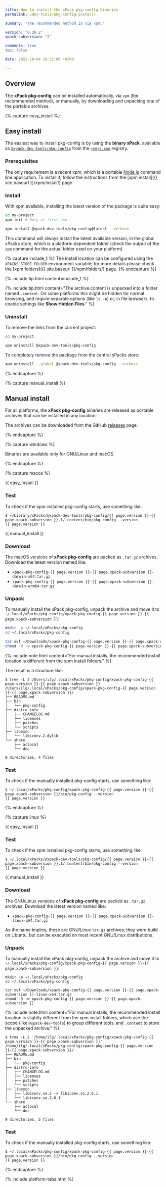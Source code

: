 ```yaml
---
title: How to install the xPack pkg-config binaries
permalink: /dev-tools/pkg-config/install/

summary: "The recommended method is via xpm."

version: "0.29.2"
xpack-subversion: "2"

comments: true
toc: false

date: 2022-10-04 10:32:00 +0300

---
```


## Overview

The **xPack pkg-config** can be installed automatically, via `xpm` (the
recommended method), or manually, by downloading and unpacking one of the
portable archives.

{% capture easy_install %}

## Easy install

The easiest way to install pkg-config is by using the **binary xPack**, available as
[`@xpack-dev-tools/pkg-config`](https://www.npmjs.com/package/@xpack-dev-tools/pkg-config)
from the [`npmjs.com`](https://www.npmjs.com) registry.

### Prerequisites

The only requirement is a recent
xpm, which is a portable
[Node.js](https://nodejs.org) command line application. To install it,
follow the instructions from the
[xpm install]({{ site.baseurl }}/xpm/install/) page.

### Install

With xpm available, installing
the latest version of the package is quite easy:

```sh
cd my-project
xpm init # Only at first use.

xpm install @xpack-dev-tools/pkg-config@latest --verbose
```

This command will always install the latest available version,
in the global xPacks store, which is a platform dependent folder
(check the output of the `xpm` command for the actual folder used on
your platform).

{% capture include_1 %}
The install location can be configured using the
`XPACKS_STORE_FOLDER` environment variable; for more details please check the
[xpm folders]({{ site.baseurl }}/xpm/folders/) page.
{% endcapture %}

{% include tip.html content=include_1 %}

{% include tip.html content="The archive content is unpacked into a folder
named `.content`. On some platforms
this might be hidden for normal browsing, and require
separate options (like `ls -A`) or, in file browsers, to enable
settings like **Show Hidden Files**." %}

### Uninstall

To remove the links from the current project:

```sh
cd my-project

xpm uninstall @xpack-dev-tools/pkg-config
```

To completely remove the package from the central xPacks store:

```sh
xpm uninstall --global @xpack-dev-tools/pkg-config --verbose
```

{% endcapture %}

{% capture manual_install %}

## Manual install

For all platforms, the **xPack pkg-config** binaries are released as portable
archives that can be installed in any location.

The archives can be downloaded from the
GitHub [releases](https://github.com/xpack-dev-tools/pkg-config-xpack/releases/)
page.

{% endcapture %}

{% capture windows %}

Binaries are available only for GNU/Linux and macOS.

{% endcapture %}

{% capture macos %}

{{ easy_install }}

### Test

To check if the xpm installed pkg-config starts, use something like:

```console
$ ~/Library/xPacks/@xpack-dev-tools/pkg-config/{{ page.version }}-{{ page.xpack-subversion }}.1/.content/bin/pkg-config --version
{{ page.version }}
```

{{ manual_install }}

### Download

The macOS versions of **xPack pkg-config**
are packed as `.tar.gz` archives.
Download the latest version named like:

- `xpack-pkg-config-{{ page.version }}-{{ page.xpack-subversion }}-darwin-x64.tar.gz`
- `xpack-pkg-config-{{ page.version }}-{{ page.xpack-subversion }}-darwin-arm64.tar.gz`

### Unpack

To manually install the xPack pkg-config,
unpack the archive and move it to
`~/.local/xPacks/pkg-config/xpack-pkg-config-{{ page.version }}-{{ page.xpack-subversion }}`:

```sh
mkdir -p ~/.local/xPacks/pkg-config
cd ~/.local/xPacks/pkg-config

tar xvf ~/Downloads/xpack-pkg-config-{{ page.version }}-{{ page.xpack-subversion }}-darwin-x64.tar.gz
chmod -R -w xpack-pkg-config-{{ page.version }}-{{ page.xpack-subversion }}
```

{% include note.html content="For manual installs, the recommended
install location is different from the xpm install folders." %}

The result is a structure like:

```console
$ tree -L 2 /Users/ilg/.local/xPacks/pkg-config/xpack-pkg-config-{{ page.version }}-{{ page.xpack-subversion }}
/Users/ilg/.local/xPacks/pkg-config/xpack-pkg-config-{{ page.version }}-{{ page.xpack-subversion }}/
├── README.md
├── bin
│   └── pkg-config
├── distro-info
│   ├── CHANGELOG.md
│   ├── licenses
│   ├── patches
│   └── scripts
├── libexec
│   └── libiconv.2.dylib
└── share
    ├── aclocal
    └── doc

9 directories, 4 files
```

### Test

To check if the manually installed pkg-config starts, use something like:

```console
$ ~/.local/xPacks/pkg-config/xpack-pkg-config-{{ page.version }}-{{ page.xpack-subversion }}/bin/pkg-config --version
{{ page.version }}
```

{% endcapture %}

{% capture linux %}

{{ easy_install }}

### Test

To check if the xpm installed pkg-config starts, use something like:

```console
$ ~/.local/xPacks/@xpack-dev-tools/pkg-config/{{ page.version }}-{{ page.xpack-subversion }}.1/.content/bin/pkg-config --version
{{ page.version }}
```

{{ manual_install }}

### Download

The GNU/Linux versions of **xPack pkg-config**
are packed as `.tar.gz` archives.
Download the latest version named like:

- `xpack-pkg-config-{{ page.version }}-{{ page.xpack-subversion }}-linux-x64.tar.gz`

As the name implies, these are GNU/Linux `tar.gz` archives; they were build on
Ubuntu, but can be executed on most recent GNU/Linux distributions.

### Unpack

To manually install the xPack pkg-config,
unpack the archive and move it to
`~/.local/xPacks/pkg-config/xpack-pkg-config-{{ page.version }}-{{ page.xpack-subversion }}`:

```console
mkdir -p ~/.local/xPacks/pkg-config
cd ~/.local/xPacks/pkg-config

tar xvf ~/Downloads/xpack-pkg-config-{{ page.version }}-{{ page.xpack-subversion }}-linux-x64.tar.gz
chmod -R -w xpack-pkg-config-{{ page.version }}-{{ page.xpack-subversion }}
```

{% include note.html content="For manual installs, the recommended
install location is slightly different from the xpm install folders,
which use the scope (like `@xpack-dev-tools`) to group different tools,
and `.content` to store the unpacked archive." %}

```console
$ tree -L 2 '/home/ilg/.local/xPacks/pkg-config/xpack-pkg-config-{{ page.version }}-{{ page.xpack-subversion }}'
/home/ilg/.local/xPacks/pkg-config/xpack-pkg-config-{{ page.version }}-{{ page.xpack-subversion }}/
├── README.md
├── bin
│   └── pkg-config
├── distro-info
│   ├── CHANGELOG.md
│   ├── licenses
│   ├── patches
│   └── scripts
├── libexec
│   ├── libiconv.so.2 -> libiconv.so.2.6.1
│   └── libiconv.so.2.6.1
└── share
    ├── aclocal
    └── doc

9 directories, 5 files
```

### Test

To check if the manually installed pkg-config starts, use something like:

```console
$ ~/.local/xPacks/pkg-config/xpack-pkg-config-{{ page.version }}-{{ page.xpack-subversion }}/bin/pkg-config --version
{{ page.version }}
```

{% endcapture %}

{% include platform-tabs.html %}
